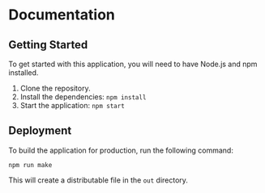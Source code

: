 # Documentation

## Getting Started

To get started with this application, you will need to have Node.js and npm installed.

1.  Clone the repository.
2.  Install the dependencies: `npm install`
3.  Start the application: `npm start`

## Deployment

To build the application for production, run the following command:

```
npm run make
```

This will create a distributable file in the `out` directory.
